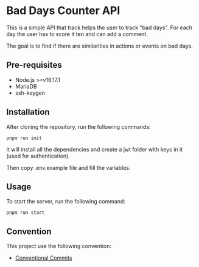 # Bad Days Counter API

This is a simple API that track helps the user to track "bad days". For each day the user has to score it ten and can add a comment.

The goal is to find if there are similarities in actions or events on bad days.

## Pre-requisites

- Node.js >=v16.17.1
- MariaDB
- ssh-keygen

## Installation

After cloning the repository, run the following commands:

```
pnpm run init
```

It will install all the dependencies and create a jwt folder with keys in it (used for authentication).

Then copy .env.example file and fill the variables.

## Usage

To start the server, run the following command:

```
pnpm run start
```

## Convention

This project use the following convention:

- [Conventional Commits](https://www.conventionalcommits.org/en/v1.0.0/)

